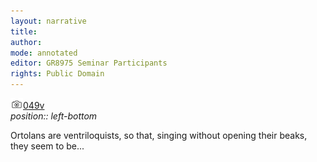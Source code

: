 ```yaml
---
layout: narrative
title: 
author:
mode: annotated
editor: GR8975 Seminar Participants
rights: Public Domain
---
```


 <a href="http://gallica.bnf.fr/ark:/12148/btv1b10500001g/f104.image"><img src="../assets/photo-icon.png" alt="folio images" style="display:inline-block; margin-bottom:-3px;">049v</a><br/> 
*position:: left-bottom*

Ortolans are ventriloquists, so that, singing without opening their beaks, they seem to be...
 